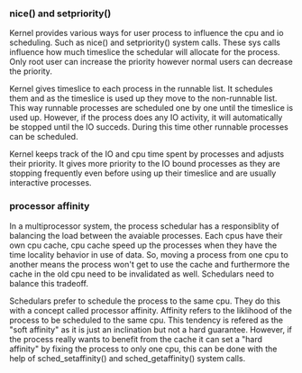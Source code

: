 ### nice() and setpriority()

Kernel provides various ways for user process to influence the cpu and io scheduling.
Such as nice() and setpriority() system calls. These sys calls influence how much timeslice
the schedular will allocate for the process. Only root user can increase the priority however
normal users can decrease the priority.

Kernel gives timeslice to each process in the runnable list.
It schedules them and as the timeslice is used up they move to the non-runnable list.
This way runnable processes are scheduled one by one until the timeslice is used up.
However, if the process does any IO activity, it will automatically be stopped until the IO succeds.
During this time other runnable processes can be scheduled.

Kernel keeps track of the IO and cpu time spent by processes and adjusts their priority.
It gives more priority to the IO bound processes as they are stopping frequently even before
using up their timeslice and are usually interactive processes.


### processor affinity

In a multiprocessor system, the process schedular has a responsiblity of balancing the load between the avaiable processes. Each cpus have their own cpu cache, cpu cache speed up the processes when they have the time locality behavior in use of data. So, moving a process from one cpu to another means the process won't get to use the cache and furthermore the cache in the old cpu need to be invalidated as well. Schedulars need to balance this tradeoff. 

Schedulars prefer to schedule the process to the same cpu. They do this with a concept called processor affinity. Affinity refers to the liklihood of the process to be scheduled to the same cpu. This tendency is refered as the "soft affinity" as it is just an inclination but not a hard guarantee. However, if the process really wants to benefit from the cache it can set a "hard affinity" by fixing the process to only one cpu, this can be done with the help of sched_setaffinity() and sched_getaffinity() system calls.

